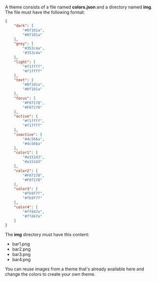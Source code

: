A theme consists of a file named **colors.json** and a directory named
**img**. The file must have the following format:

```json
{
    "dark": [
        "#0f101a",
        "#0f101a"
    ],
    "grey": [
        "#353c4a",
        "#353c4a"
    ],
    "light": [
        "#f1ffff",
        "#f1ffff"
    ],
    "text": [
        "#0f101a",
        "#0f101a"
    ],
    "focus": [
        "#F07178",
        "#F07178"
    ],
    "active": [
        "#f1ffff",
        "#f1ffff"
    ],
    "inactive": [
        "#4c566a",
        "#4c566a"
    ],
    "color1": [
        "#a151d3",
        "#a151d3"
    ],
    "color2": [
        "#F07178",
        "#F07178"
    ],
    "color3": [
        "#fb9f7f",
        "#fb9f7f"
    ],
    "color4": [
        "#ffd47e",
        "#ffd47e"
    ]
}
```
The **img** directory must have this content:
- bar1.png
- bar2.png
- bar3.png
- bar4.png

You can reuse images from a theme that's already available here and change
the colors to create your own theme.
